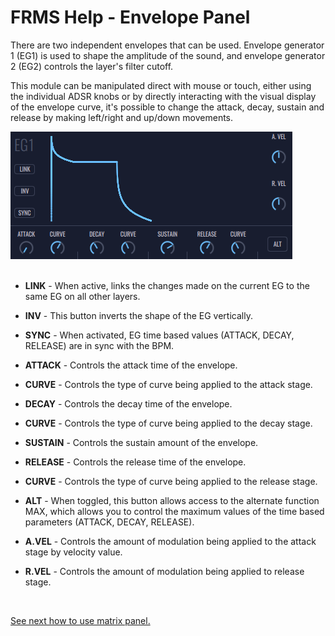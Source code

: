 # FRMS Help - Envelope Panel

There are two independent envelopes that can be used. Envelope generator 1 (EG1) is used to shape the amplitude of the sound, and envelope generator 2 (EG2) controls the layer's filter cutoff.

This module can be manipulated direct with mouse or touch, either using the individual ADSR knobs or by directly interacting with the visual display of the envelope curve, it's possible to change the attack, decay, sustain and release by making left/right and up/down movements.

<img src="/frms/images/envelope-panel.png" style="padding: 0px; bottom-padding: 0px;"/>

<br/>
<br/>

- **LINK** - When active, links the changes made on the current EG to the same EG on all other layers.

- **INV** - This button inverts the shape of the EG vertically.

- **SYNC** - When activated, EG time based values (ATTACK, DECAY, RELEASE) are in sync with the BPM.

- **ATTACK** - Controls the attack time of the envelope.

- **CURVE** - Controls the type of curve being applied to the attack stage.

- **DECAY** - Controls the decay time of the envelope.

- **CURVE** - Controls the type of curve being applied to the decay stage.

- **SUSTAIN** - Controls the sustain amount of the envelope.

- **RELEASE** - Controls the release time of the envelope.

- **CURVE** - Controls the type of curve being applied to the release stage.

- **ALT** - When toggled, this button allows access to the alternate function MAX, which allows you to control the maximum values of the time based parameters (ATTACK, DECAY, RELEASE).

- **A.VEL** - Controls the amount of modulation being applied to the attack stage by velocity value.

- **R.VEL** - Controls the amount of modulation being applied to release stage.

<br/>

[See next how to use matrix panel.](matrix-panel)
